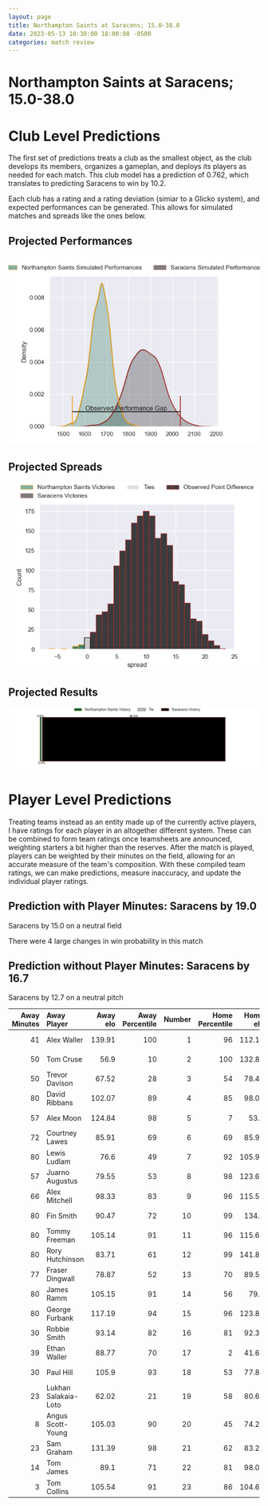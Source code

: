 ```yaml
---  
layout: page  
title: Northampton Saints at Saracens; 15.0-38.0  
date: 2023-05-13 10:30:00 18:00:00 -0500  
categories: match review  
---
```

# Northampton Saints at Saracens; 15.0-38.0

# Club Level Predictions


The first set of predictions treats a club as the smallest object, as the club develops its members, organizes a gameplan, and deploys its players as needed for each match. This club model has a prediction of 0.762, which translates to predicting Saracens to win by 10.2.

Each club has a rating and a rating deviation (simiar to a Glicko system), and expected performances can be generated. This allows for simulated matches and spreads like the ones below.
## Projected Performances


![Projected Performances](plots/performances_2023-05-13-Saracens-NorthamptonSaints.png)
## Projected Spreads


![Projected Spreads](plots/spreads_2023-05-13-Saracens-NorthamptonSaints.png)
## Projected Results


![Projected Results](plots/resultbar_2023-05-13-Saracens-NorthamptonSaints.png)
# Player Level Predictions


Treating teams instead as an entity made up of the currently active players, I have ratings for each player in an altogether different system. These can be combined to form team ratings once teamsheets are announced, weighting starters a bit higher than the reserves. After the match is played, players can be weighted by their minutes on the field, allowing for an accurate measure of the team's composition. With these compiled team ratings, we can make predictions, measure inaccuracy, and update the individual player ratings.
## Prediction with Player Minutes: Saracens by 19.0


Saracens by 15.0 on a neutral field

There were 4 large changes in win probability in this match
## Prediction without Player Minutes: Saracens by 16.7


Saracens by 12.7 on a neutral pitch



|   Away Minutes | Away Player          |   Away elo |   Away Percentile |   Number |   Home Percentile |   Home elo | Home Player        |   Home Minutes |
|---------------:|:---------------------|-----------:|------------------:|---------:|------------------:|-----------:|:-------------------|---------------:|
|             41 | Alex Waller          |     139.91 |               100 |        1 |                96 |     112.15 | Mako Vunipola      |             69 |
|             50 | Tom Cruse            |      56.9  |                10 |        2 |               100 |     132.82 | Jamie George       |             72 |
|             50 | Trevor Davison       |      67.52 |                28 |        3 |                54 |      78.43 | Marco Riccioni     |             74 |
|             80 | David Ribbans        |     102.07 |                89 |        4 |                85 |      98.04 | Maro Itoje         |             80 |
|             57 | Alex Moon            |     124.84 |                98 |        5 |                 7 |      53.8  | Hugh Tizard        |             75 |
|             72 | Courtney Lawes       |      85.91 |                69 |        6 |                69 |      85.93 | Nick Isiekwe       |             49 |
|             80 | Lewis Ludlam         |      76.6  |                49 |        7 |                92 |     105.97 | Ben Earl           |             80 |
|             57 | Juarno Augustus      |      79.55 |                53 |        8 |                98 |     123.65 | Jackson Wray       |             80 |
|             66 | Alex Mitchell        |      98.33 |                83 |        9 |                96 |     115.56 | Ivan van Zyl       |             75 |
|             80 | Fin Smith            |      90.47 |                72 |       10 |                99 |     134.6  | Owen Farrell       |             80 |
|             80 | Tommy Freeman        |     105.14 |                91 |       11 |                96 |     115.61 | Sean Maitland      |             80 |
|             80 | Rory Hutchinson      |      83.71 |                61 |       12 |                99 |     141.81 | Nick Tompkins      |             66 |
|             77 | Fraser Dingwall      |      78.87 |                52 |       13 |                70 |      89.53 | Alex Lozowski      |             80 |
|             80 | James Ramm           |     105.15 |                91 |       14 |                56 |      79.4  | Max Malins         |             80 |
|             80 | George Furbank       |     117.19 |                94 |       15 |                96 |     123.89 | Alex Goode         |             66 |
|             30 | Robbie Smith         |      93.14 |                82 |       16 |                81 |      92.36 | Theo Dan           |              8 |
|             39 | Ethan Waller         |      88.77 |                70 |       17 |                 2 |      41.65 | Eroni Mawi         |             11 |
|             30 | Paul Hill            |     105.9  |                93 |       18 |                53 |      77.85 | Christian Judge    |              6 |
|             23 | Lukhan Salakaia-Loto |      62.02 |                21 |       19 |                58 |      80.65 | Callum Hunter-Hill |             31 |
|              8 | Angus Scott-Young    |     105.03 |                90 |       20 |                45 |      74.26 | Toby Knight        |              5 |
|             23 | Sam Graham           |     131.39 |                98 |       21 |                62 |      83.22 | Ruben de Haas      |              5 |
|             14 | Tom James            |      89.1  |                71 |       22 |                81 |      98.01 | Duncan Taylor      |             14 |
|              3 | Tom Collins          |     105.54 |                91 |       23 |                86 |     104.68 | Elliot Daly        |             14 |


